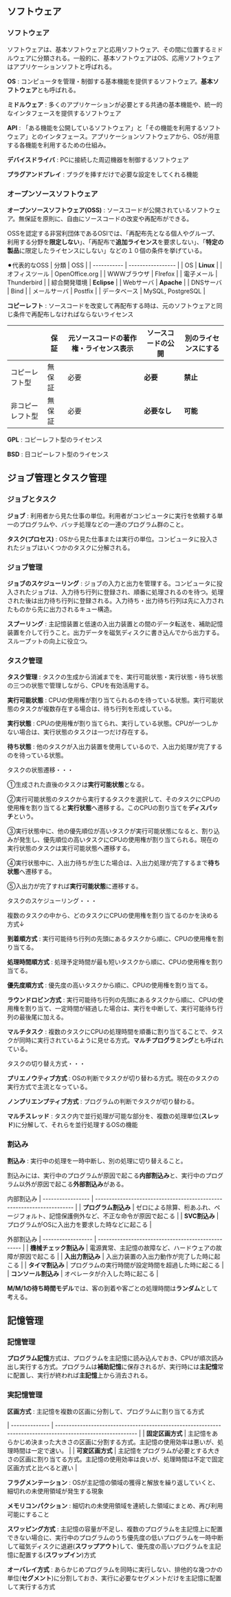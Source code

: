 ## ソフトウェア
### ソフトウェア
ソフトウェアは、基本ソフトウェアと応用ソフトウェア、その間に位置するミドルウェアに分類される。一般的に、基本ソフトウェアはOS、応用ソフトウェアはアプリケーションソフトと呼ばれる。

**OS** : コンピュータを管理・制御する基本機能を提供するソフトウェア。**基本ソフトウェア**とも呼ばれる。

**ミドルウェア** : 多くのアプリケーションが必要とする共通の基本機能や、統一的なインタフェースを提供するソフトウェア

**API** : 「ある機能を公開しているソフトウェア」と「その機能を利用するソフトウェア」とのインタフェース。アプリケーションソフトウェアから、OSが用意する各機能を利用するための仕組み。

**デバイスドライバ** : PCに接続した周辺機器を制御するソフトウェア

**プラグアンドプレイ** : プラグを挿すだけで必要な設定をしてくれる機能

### オープンソースソフトウェア
**オープンソースソフトウェア(OSS)** : ソースコードが公開されているソフトウェア。無保証を原則に、自由にソースコードの改変や再配布ができる。

OSSを認定する非営利団体であるOSIでは、「再配布先となる個人やグループ、利用する分野を**限定しない**」、「再配布で**追加ライセンス**を要求しない」、「**特定の製品**に限定したライセンスにしない」などの１０個の条件を挙げている。

⚫︎代表的なOSS
| 分類         | OSS               |
| ----------- | ----------------- |
| OS          | **Linux**         |
| オフィスツール | OpenOffice.org    |
| WWWブラウザ   | FIrefox           |
| 電子メール    | Thunderbird       |
| 綜合開発環境  | **Eclipse**       |
| Webサーバ    | **Apache**        |
| DNSサーバ    | Bind              |
| メールサーバ  | Postfix           |
| データベース  | MySQL, PostgreSQL |

**コピーレフト** : ソースコードを改変して再配布する時は、元のソフトウェアと同じ条件で再配布しなければならないライセンス

|               | 保証   | 元ソースコードの著作権・ライセンス表示 | ソースコードの公開 | 別のライセンスにする |
| ------------- | ----- | -------------------------------- | --------------- | ---------------- |
| コピーレフト型   | 無保証 | 必要                             | **必要**         | **禁止**          |
| 非コピーレフト型 | 無保証 | 必要                              | **必要なし**     | **可能**          |

**GPL** : コピーレフト型のライセンス

**BSD** : 日コピーレフト型のライセンス

## ジョブ管理とタスク管理
### ジョブとタスク

**ジョブ** : 利用者から見た仕事の単位。利用者がコンピュータに実行を依頼する単一のプログラムや、バッチ処理などの一連のプログラム群のこと。

**タスク(プロセス)** : OSから見た仕事または実行の単位。コンピュータに投入されたジョブはいくつかのタスクに分解される。

### ジョブ管理
**ジョブのスケジューリング** : ジョブの入力と出力を管理する。コンピュータに投入されたジョブは、入力待ち行列に登録され、順番に処理されるのを待つ。処理された後は出力待ち行列に登録される。入力待ち・出力待ち行列は先に入力されたものから先に出力されるキュー構造。

**スプーリング** : 主記憶装置と低速の入出力装置との間のデータ転送を、補助記憶装置を介して行うこと。出力データを磁気ディスクに書き込んでから出力する。スループットの向上に役立つ。

### タスク管理
**タスク管理** : タスクの生成から消滅までを、実行可能状態・実行状態・待ち状態の三つの状態で管理しながら、CPUを有効活用する。

**実行可能状態** : CPUの使用権が割り当てられるのを待っている状態。実行可能状態のタスクが複数存在する場合は、待ち行列を形成している。

**実行状態** : CPUの使用権が割り当てられ、実行している状態。CPUが一つしかない場合は、実行状態のタスクは一つだけ存在する。

**待ち状態** : 他のタスクが入出力装置を使用しているので、入出力処理が完了するのを待っている状態。

タスクの状態遷移・・・

①生成された直後のタスクは**実行可能状態**となる。

②実行可能状態のタスクから実行するタスクを選択して、そのタスクにCPUの使用権を割り当てると**実行状態**へ遷移する。このCPUの割り当てを**ディスパッチ**という。

③実行状態中に、他の優先順位が高いタスクが実行可能状態になると、割り込みが発生し、優先順位の高いタスクにCPUの使用権が割り当てられる。現在の実行状態のタスクは実行可能状態へ遷移する。

④実行状態中に、入出力待ちが生じた場合は、入出力処理が完了するまで**待ち状態**へ遷移する。

⑤入出力が完了すれば**実行可能状態**に遷移する。

タスクのスケジューリング・・・

複数のタスクの中から、どのタスクにCPUの使用権を割り当てるのかを決める方式↓

**到着順方式** : 実行可能待ち行列の先頭にあるタスクから順に、CPUの使用権を割り当てる。

**処理時間順方式** : 処理予定時間が最も短いタスクから順に、CPUの使用権を割り当てる。

**優先度順方式** : 優先度の高いタスクから順に、CPUの使用権を割り当てる。

**ラウンドロビン方式** : 実行可能待ち行列の先頭にあるタスクから順に、CPUの使用権を割り当て、一定時間が経過した場合は、実行を中断して、実行可能待ち行列の最後尾に加える。

**マルチタスク** : 複数のタスクにCPUの処理時間を順番に割り当てることで、タスクが同時に実行されているように見せる方式。**マルチプログラミング**とも呼ばれている。

タスクの切り替え方式・・・

**プリエノウティブ方式** : OSの判断でタスクが切り替わる方式。現在のタスクの実行方式で主流となっている。

**ノンプリエンプティブ方式** : プログラムの判断でタスクが切り替わる。

**マルチスレッド** : タスク内で並行処理が可能な部分を、複数の処理単位(**スレッド**)に分解して、それらを並行処理するOSの機能

### 割込み
**割込み** : 実行中の処理を一時中断し、別の処理に切り替えること。

割込みには、実行中のプログラムが原因で起こる**内部割込み**と、実行中のプログラム以外が原因で起こる**外部割込み**がある。

内部割込み
| ----------------- | ---------------------------------------------------------------------- |
| **プログラム割込み** | ゼロによる除算、桁あふれ、ページフォルト、記憶保護例外など、不正な命令が原因で起こる |
| **SVC割込み**     | プログラムがOSに入出力を要求した時などに起こる                                 |

外部割込み
| ------------------ | -------------------------------------------------- |
| **機械チェック割込み** | 電源異常、主記憶の故障など、ハードウェアの故障が原因で起こる |
| **入出力割込み**     | 入出力装置の入出力動作が完了した時に起こる                |
| **タイマ割込み**      | プログラムの実行時間が設定時間を超過した時に起こる         |
| **コンソール割込み**   | オペレータが介入した時に起こる                          |

**M/M/1の待ち時間モデル**では、客の到着や客ごとの処理時間は**ランダム**として考える。

## 記憶管理
### 記憶管理
**プログラム記憶**方式は、プログラムを主記憶に読み込んでおき、CPUが順次読み出し実行する方式。プログラムは**補助記憶**に保存されるが、実行時には**主記憶**常に配置し、実行が終われば**主記憶**上から消去される。

### 実記憶管理
**区画方式** : 主記憶を複数の区画に分割して、プログラムに割り当てる方式

| -------------- | ----------------------------------------------------------------------------------------------------------- |
| **固定区画方式** | 主記憶をあらかじめ決まった大きさの区画に分割する方式。主記憶の使用効率は悪いが、処理時間は一定で速い。                       |
| **可変区画方式** | 主記憶をプログラムが必要とする大きさの区画に割り当てる方式。主記憶の使用効率は良いが、処理時間は不定で固定区画方式と比べると遅い |

**フラグメンテーション** : OSが主記憶の領域の獲得と解放を繰り返していくと、細切れの未使用領域が発生する現象

**メモリコンパクション** : 細切れの未使用領域を連続した領域にまとめ、再び利用可能にすること

**スワッピング方式** : 主記憶の容量が不足し、複数のプログラムを主記憶上に配置できない場合に、実行中のプログラムのうち優先度の低いプログラムを一時中断して磁気ディスクに退避(**スワップアウト**)して、優先度の高いプログラムを主記憶に配置する(**スワップイン**)方式

**オーバレイ方式** : あらかじめプログラムを同時に実行しない、排他的な幾つかの単位(**セグメント**)に分割しておき、実行に必要なセグメントだけを主記憶に配置して実行する方式